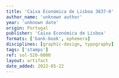 ```yaml
---
title: 'Caixa Económica de Lisboa 3837-0'
author_name: 'unknown author'
year: 'unknown date'
origin: Portugal
publisher: 'Caixa Económica de Lisboa'
formats: ['bank-book', ephemera]
disciplines: [graphic-design, typography]
tags: ['stamps']
ref: sol-520-0000
layout: artifact
date_added: 2022-05-22
---
```


